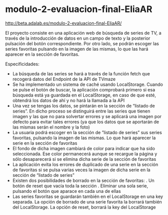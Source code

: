 # modulo-2-evaluacion-final-EliaAR
http://beta.adalab.es/modulo-2-evaluacion-final-EliaAR/

El proyecto consiste en una aplicación web de búsqueda de series de TV, a través de la introducción de datos en un campo de texto y la posterior pulsación del botón correspondiente. 
Por otro lado, se podrán escoger las series favoritas pulsando en la imagen de las mismas, lo que las hará aparecer en la sección de favoritas.

Especificidades:
- La búsqueda de las series se hará a través de la función fetch que recogerá datos del Endpoint de la API de TVmaze
- Se ha implementado un sistema de caché usando LocalStorage. Cuando se pulse el botón de buscar, la aplicación comprobará primero si esa búsqueda está ya guardada en el LocalStorage, en caso de que esté, obtendrá los datos de ahí y no hará la llamada a la API
- Una vez se tengas los datos, se pintarán en la sección de “listado de series”. En dicho proceso se distinguirá entre las series que tienen imagen y las que no para solvertar errores y se aplicará una imagen por defecto para evitar tales errores (ya que los datos que se aportarán de las mismas serán el nombre y la foto)
- La usuaria podrá escoger en la sección de ”listado de series” sus series favoritas, pulsando la imagen de las mismas. Lo que hará aparecer la serie en la sección de favoritas
- El fondo de dicha imagen cambiará de color para indicar que ha sido seleccionada. Ese color permanecerá aunque se recargue la página y sólo desaparecerá si se elimina dicha serie de la sección de favoritas
- La aplicación evita los errores de duplicado de una serie en la sección de favoritas si se pulsa varias veces la imagen de dicha serie en la sección de “listado de series”
- Existen dos posibilidades de borrado en la sección de favoritas:
   . Un botón de reset que vacía toda la sección
   . Eliminar una sola serie, pulsando el botón que aparace en cada una de ellas
- Las series favoritas se guardarán también en el LocalStorage en una key separada. La opción de borrado de una serie favorita la borrará también del LocalStorage. La opción de reset, borrará la key del LocalStorage
